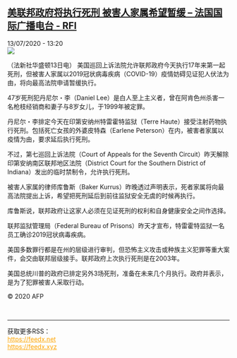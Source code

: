 <!--1594644934000-->
[美联邦政府将执行死刑 被害人家属希望暂缓 – 法国国际广播电台 - RFI](http://www.rfi.fr//cn/contenu/20200713-%E7%BE%8E%E8%81%94%E9%82%A6%E6%94%BF%E5%BA%9C%E5%B0%86%E6%89%A7%E8%A1%8C%E6%AD%BB%E5%88%91-%E8%A2%AB%E5%AE%B3%E4%BA%BA%E5%AE%B6%E5%B1%9E%E5%B8%8C%E6%9C%9B%E6%9A%82%E7%BC%93)
------

<div>13/07/2020 - 13:20</div><img src="https://s.rfi.fr/media/display/29981cd8-c501-11ea-9be7-005056a964fe/w:310/p:16x9/int0015b.200713192006.jpg"><div class="t-content__body u-clearfix"><div class="m-interstitial"></div><p>（法新社华盛顿13日电）    美国巡回上诉法院允许联邦政府今天执行17年来第一起死刑，但被害人家属以2019冠状病毒疾病（COVID-19）疫情妨碍见证犯人伏法为由，将向最高法院申请暂缓执行。</p><p>    47岁死刑犯丹尼尔・李（Daniel Lee）是白人至上主义者，曾在阿肯色州杀害一名枪枝经销商和妻子与8岁女儿，于1999年被定罪。</p><p>    丹尼尔・李排定今天在印第安纳州特雷霍特监狱（Terre Haute）接受注射药物执行死刑。包括死亡女孩的外婆皮特森（Earlene Peterson）在内，被害者家属以疫情为由，要求延后执行死刑。</p><p>    不过，第七巡回上诉法院（Court of Appeals for the Seventh Circuit）昨天解除印第安纳南区联邦地区法院（District Court for the Southern District of Indiana）发出的临时禁制令，允许执行死刑。</p><p>    被害人家属的律师库鲁斯（Baker Kurrus）昨晚透过声明表示，死者家属将向最高法院提出上诉，希望把死刑延后到前往监狱安全无虞的时候再执行。</p><p>    库鲁斯说，联邦政府让这家人必须在见证死刑的权利和自身健康安全之间作选择。</p><p>    联邦监狱管理局（Federal Bureau of Prisons）昨天才宣布，特雷霍特监狱一名员工确诊2019冠状病毒疾病。</p><p>    美国多数罪行都是在州的层级进行审判，但恐怖主义攻击或种族主义犯罪等重大案件，会交由联邦层级接手。联邦政府上次执行死刑是在2003年。</p><p>    美国总统川普的政府已排定另外3场死刑，准备在未来几个月执行。政府并表示，是为了犯罪被害人采取行动。</p><p class="t-copyright">© 2020 AFP</p>        </div><br><hr><div>获取更多RSS：<br><a href="https://feedx.net" style="color:orange" target="_blank">https://feedx.net</a> <br><a href="https://feedx.xyz" style="color:orange" target="_blank">https://feedx.xyz</a><br></div>
